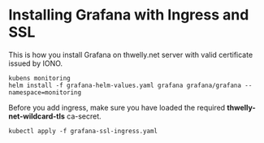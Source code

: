 # Installing Grafana with Ingress and SSL

This is how you install Grafana on thwelly.net server with valid certificate issued by IONO.


    kubens monitoring
    helm install -f grafana-helm-values.yaml grafana grafana/grafana --namespace=monitoring

Before you add ingress, make sure you have loaded the required <b>thwelly-net-wildcard-tls</b> ca-secret.

    kubectl apply -f grafana-ssl-ingress.yaml
